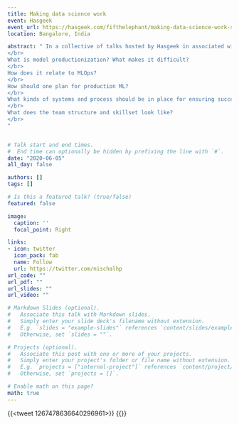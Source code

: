 ```yaml
---
title: Making data science work
event: Hasgeek
event_url: https://hasgeek.com/fifthelephant/making-data-science-work-session-2
location: Bangalore, India

abstract: " In a collective of talks hosted by Hasgeek in associated with [Scribble Data](https://www.scribbledata.io/) called Making data science work, brings the episode where Aditya Patel, Director Data science of Glance and Nischal, VP Technology at omni:us talk about different topics surronding :
</br>
What is model productionization? What makes it difficult?
</br>
How does it relate to MLOps?
</br>
How should one plan for production ML?
</br>
What kinds of systems and process should be in place for ensuring successful delivery?
</br>
What does the team structure and skillset look like?
</br>
"


# Talk start and end times.
#  End time can optionally be hidden by prefixing the line with `#`.
date: "2020-06-05"
all_day: false

authors: []
tags: []

# Is this a featured talk? (true/false)
featured: false

image:
  caption: ''
  focal_point: Right

links:
- icon: twitter
  icon_pack: fab
  name: Follow
  url: https://twitter.com/nischalhp
url_code: ""
url_pdf: ""
url_slides: ""
url_video: ""

# Markdown Slides (optional).
#   Associate this talk with Markdown slides.
#   Simply enter your slide deck's filename without extension.
#   E.g. `slides = "example-slides"` references `content/slides/example-slides.md`.
#   Otherwise, set `slides = ""`.

# Projects (optional).
#   Associate this post with one or more of your projects.
#   Simply enter your project's folder or file name without extension.
#   E.g. `projects = ["internal-project"]` references `content/project/deep-learning/index.md`.
#   Otherwise, set `projects = []`.

# Enable math on this page?
math: true
---
```

{{<tweet 1267478636640296961>}}
{{<youtube src="www.youtube.com/watch?v=46ZQ_aleX-o&t=9s">}}